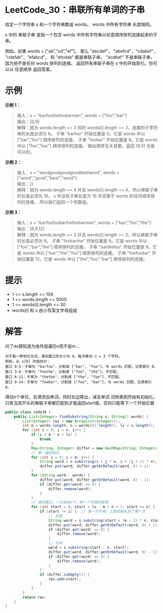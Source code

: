 # LeetCode_30：串联所有单词的子串

给定一个字符串 s 和一个字符串数组 words。 words 中所有字符串 长度相同。

s 中的 串联子串 是指一个包含  words 中所有字符串以任意顺序排列连接起来的子串。

例如，如果 words = ["ab","cd","ef"]， 那么 "abcdef"， "abefcd"，"cdabef"， "cdefab"，"efabcd"， 和 "efcdab" 都是串联子串。 "acdbef" 不是串联子串，因为他不是任何 words 排列的连接。
返回所有串联子串在 s 中的开始索引。你可以以 任意顺序 返回答案。

# 示例

**示例 1：**

>输入：s = "barfoothefoobarman", words = ["foo","bar"]  
输出：[0,9]  
解释：因为 words.length == 2 同时 words[i].length == 3，连接的子字符串的长度必须为 6。
子串 "barfoo" 开始位置是 0。它是 words 中以 ["bar","foo"] 顺序排列的连接。
子串 "foobar" 开始位置是 9。它是 words 中以 ["foo","bar"] 顺序排列的连接。
输出顺序无关紧要。返回 [9,0] 也是可以的。

**示例 2：**

>输入：s = "wordgoodgoodgoodbestword", words = ["word","good","best","word"]  
输出：[]  
解释：因为 words.length == 4 并且 words[i].length == 4，所以串联子串的长度必须为 16。
s 中没有子串长度为 16 并且等于 words 的任何顺序排列的连接。
所以我们返回一个空数组。

**示例 3：**

>输入：s = "barfoofoobarthefoobarman", words = ["bar","foo","the"]  
输出：[6,9,12]  
解释：因为 words.length == 3 并且 words[i].length == 3，所以串联子串的长度必须为 9。
子串 "foobarthe" 开始位置是 6。它是 words 中以 ["foo","bar","the"] 顺序排列的连接。
子串 "barthefoo" 开始位置是 9。它是 words 中以 ["bar","the","foo"] 顺序排列的连接。
子串 "thefoobar" 开始位置是 12。它是 words 中以 ["the","foo","bar"] 顺序排列的连接。


# 提示

- 1 <= s.length <= 104
- 1 <= words.length <= 5000
- 1 <= words[i].length <= 30
- words[i] 和 s 由小写英文字母组成

# 解答
问了ds猜知道为啥外层遍历n而不是m...
```
对于每一种划分方式，滑动窗口的大小为 6，每次移动 n = 3 个字符。
例如，从 s[0] 开始划分：
窗口 0-5：子串为 "barfoo"，分割成 ["bar", "foo"]，与 words 匹配，记录索引 0。
窗口 3-8：子串为 "foothe"，分割成 ["foo", "the"]，不匹配。
窗口 6-11：子串为 "thefoo"，分割成 ["the", "foo"]，不匹配。
窗口 9-14：子串为 "foobar"，分割成 ["foo", "bar"]，与 words 匹配，记录索引 9。
```
滑动n个单位，右滑添加单词，同时左边移出，减去单词
词频表刚开始有初始化，只有当其开头的串联子串都匹配到才能返回start值，否则只能等下一个开始位置

```java
public class code30 {
    public List<Integer> findSubstring(String s, String[] words) {
        List<Integer> res = new ArrayList<Integer>();
        int m = words.length, n = words[0].length(), ls = s.length();
        for (int i = 0; i < n; i++) {
            if (i + m * n > ls) {
                break;
            }
            Map<String, Integer> differ = new HashMap<String, Integer>();
            // 第一遍初始化
            for (int j = 0; j < m; j++) {
                String word = s.substring(i + j * n, i + (j + 1) * n);
                differ.put(word, differ.getOrDefault(word, 0) + 1);
            }
            for (String word : words) {
                differ.put(word, differ.getOrDefault(word, 0) - 1);
                if (differ.get(word) == 0) {
                    differ.remove(word);
                }
            }
            // 滑动窗口，一次滑动n个，即一个字串的距离
            for (int start = i; start < ls - m * n + 1; start += n) {
                if (start != i) {  // 第一次不用，上面初始化好了第一次
                    // 右增
                    String word = s.substring(start + (m - 1) * n, start + m * n);
                    differ.put(word, differ.getOrDefault(word, 0) + 1);
                    if (differ.get(word) == 0) {
                        differ.remove(word);
                    }
                    // 左减
                    word = s.substring(start - n, start);
                    differ.put(word, differ.getOrDefault(word, 0) - 1);
                    if (differ.get(word) == 0) {
                        differ.remove(word);
                    }
                }
                if (differ.isEmpty()) {
                    res.add(start);
                }
            }
        }
        return res;
    }
}
```